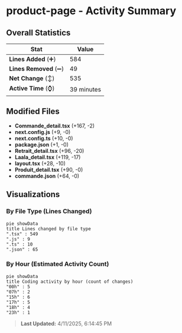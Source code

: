 # product-page - Activity Summary 

## Overall Statistics

| Stat                   | Value                                                             |
| ---------------------- | ----------------------------------------------------------------- |
| **Lines Added** (➕)   | 584                                          |
| **Lines Removed** (➖) | 49                                        |
| **Net Change** (↕)    | 535                |
| **Active Time** (⌚)   | 39 minutes |


## Modified Files
- **Commande_detail.tsx** (+167, -2)
- **next.config.js** (+9, -0)
- **next.config.ts** (+10, -0)
- **package.json** (+1, -0)
- **Retrait_detail.tsx** (+96, -20)
- **Laala_detail.tsx** (+119, -17)
- **layout.tsx** (+28, -10)
- **Produit_detail.tsx** (+90, -0)
- **commande.json** (+64, -0)

## Visualizations

### By File Type (Lines Changed)

```mermaid
pie showData
title Lines changed by file type
".tsx" : 549
".js" : 9
".ts" : 10
".json" : 65
```

### By Hour (Estimated Activity Count)

```mermaid
pie showData
title Coding activity by hour (count of changes)
"00h" : 5
"07h" : 2
"15h" : 6
"17h" : 5
"18h" : 4
"23h" : 1
```


> **Last Updated:** 4/11/2025, 6:14:45 PM
